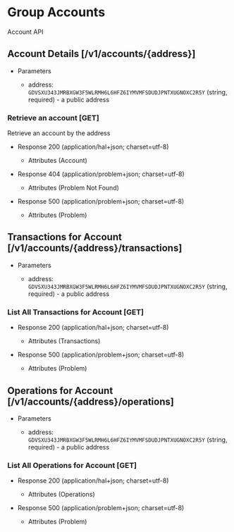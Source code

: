 # Group Accounts
Account API

## Account Details [/v1/accounts/{address}]

+ Parameters

    + address: `GDVSXU343JMRBXGW3F5WLRMH6L6HFZ6IYMVMFSDUDJPNTXUGNOXC2R5Y` (string, required) - a public address

### Retrieve an account [GET]
Retrieve an account by the address

+ Response 200 (application/hal+json; charset=utf-8)

    + Attributes (Account)

+ Response 404 (application/problem+json; charset=utf-8)

    + Attributes (Problem Not Found)

+ Response 500 (application/problem+json; charset=utf-8)
    
    + Attributes (Problem)
    

## Transactions for Account [/v1/accounts/{address}/transactions]

+ Parameters

    + address: `GDVSXU343JMRBXGW3F5WLRMH6L6HFZ6IYMVMFSDUDJPNTXUGNOXC2R5Y` (string, required) - a public address


### List All Transactions for Account [GET]

+ Response 200 (application/hal+json; charset=utf-8)

    + Attributes (Transactions)

+ Response 500 (application/problem+json; charset=utf-8)
    
    + Attributes (Problem)


## Operations for Account [/v1/accounts/{address}/operations]

+ Parameters

    + address: `GDVSXU343JMRBXGW3F5WLRMH6L6HFZ6IYMVMFSDUDJPNTXUGNOXC2R5Y` (string, required) - a public address

### List All Operations for Account [GET]

+ Response 200 (application/hal+json; charset=utf-8)

    + Attributes (Operations)

+ Response 500 (application/problem+json; charset=utf-8)

    + Attributes (Problem)

